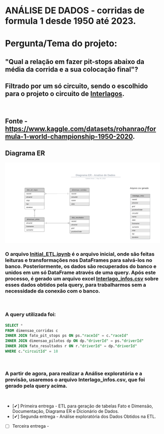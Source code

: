 # ANÁLISE DE DADOS - corridas de formula 1 desde 1950 até 2023.

<h1>Pergunta/Tema do projeto:</h1>
<h2>"Qual a relação em fazer pit-stops abaixo da média da corrida e a sua colocação final"?<h2>

## Filtrado por um só circuito, sendo o escolhido para o projeto o circuito de [Interlagos](https://pt.wikipedia.org/wiki/Aut%C3%B3dromo_de_Interlagos).

</br>

## Fonte - https://www.kaggle.com/datasets/rohanrao/formula-1-world-championship-1950-2020.

## Diagrama ER
![](./DiagramaER.png)


### O arquivo [Initial_ETL.ipynb](https://github.com/SouzaGabriel26/projeto-integrador3/blob/main/Initial_ETL.ipynb) é o arquivo inicial, onde são feitas leituras e transformações nos DataFrames para salvá-los no banco. Posteriormente, os dados são recuperados do banco e unidos em um só DataFrame através de uma query. Após este processo, é gerado um arquivo excel [Interlago_infos.csv](https://github.com/SouzaGabriel26/projeto-integrador3/blob/main/Interlago_infos.csv) sobre esses dados obtidos pela query, para trabalharmos sem a necessidade da conexão com o banco.

</br>


### A query utilizada foi:
```sql
SELECT *
FROM dimensao_corridas c
INNER JOIN fato_pit_stops ps ON ps."raceId" = c."raceId"
INNER JOIN dimensao_pilotos dp ON dp."driverId" = ps."driverId"
INNER JOIN fato_resultados r ON r."driverId" = dp."driverId"
WHERE c."circuitId" = 18
```

</br>

### A partir de agora, para realizar a Análise exploratória e a previsão, usaremos o arquivo Interlago_infos.csv, que foi gerado pela query acima.

</br>

- [✔] Primeira entrega - ETL para geração de tabelas Fato e Dimensão, Documentação, Diagrama ER e Dicionário de Dados.
- [✔] Segunda entrega - Análise exploratória dos Dados Obtidos na ETL.
- [ ] Terceira entrega -
